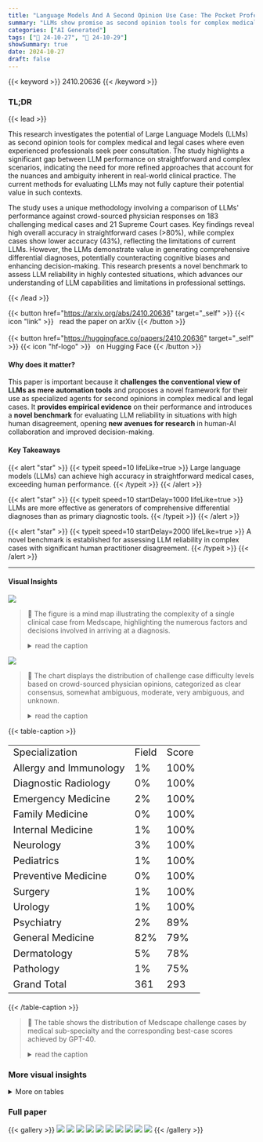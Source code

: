 ```yaml
---
title: "Language Models And A Second Opinion Use Case: The Pocket Professional"
summary: "LLMs show promise as second opinion tools for complex medical cases, exceeding human accuracy in straightforward cases but demonstrating limitations with nuanced diagnoses; a new benchmark is establis..."
categories: ["AI Generated"]
tags: ["🔖 24-10-27", "🤗 24-10-29"]
showSummary: true
date: 2024-10-27
draft: false
---
```


{{< keyword >}} 2410.20636 {{< /keyword >}}

### TL;DR


{{< lead >}}

This research investigates the potential of Large Language Models (LLMs) as second opinion tools for complex medical and legal cases where even experienced professionals seek peer consultation. The study highlights a significant gap between LLM performance on straightforward and complex scenarios, indicating the need for more refined approaches that account for the nuances and ambiguity inherent in real-world clinical practice.  The current methods for evaluating LLMs may not fully capture their potential value in such contexts.

The study uses a unique methodology involving a comparison of LLMs' performance against crowd-sourced physician responses on 183 challenging medical cases and 21 Supreme Court cases.  Key findings reveal high overall accuracy in straightforward cases (>80%), while complex cases show lower accuracy (43%), reflecting the limitations of current LLMs. However, the LLMs demonstrate value in generating comprehensive differential diagnoses, potentially counteracting cognitive biases and enhancing decision-making.  This research presents a novel benchmark to assess LLM reliability in highly contested situations, which advances our understanding of LLM capabilities and limitations in professional settings.

{{< /lead >}}


{{< button href="https://arxiv.org/abs/2410.20636" target="_self" >}}
{{< icon "link" >}} &nbsp; read the paper on arXiv
{{< /button >}}
<br><br>
{{< button href="https://huggingface.co/papers/2410.20636" target="_self" >}}
{{< icon "hf-logo" >}} &nbsp; on Hugging Face
{{< /button >}}

#### Why does it matter?
This paper is important because it **challenges the conventional view of LLMs as mere automation tools** and proposes a novel framework for their use as specialized agents for second opinions in complex medical and legal cases.  It **provides empirical evidence** on their performance and introduces a **novel benchmark** for evaluating LLM reliability in situations with high human disagreement, opening **new avenues for research** in human-AI collaboration and improved decision-making.
#### Key Takeaways

{{< alert "star" >}}
{{< typeit speed=10 lifeLike=true >}} Large language models (LLMs) can achieve high accuracy in straightforward medical cases, exceeding human performance. {{< /typeit >}}
{{< /alert >}}

{{< alert "star" >}}
{{< typeit speed=10 startDelay=1000 lifeLike=true >}} LLMs are more effective as generators of comprehensive differential diagnoses than as primary diagnostic tools. {{< /typeit >}}
{{< /alert >}}

{{< alert "star" >}}
{{< typeit speed=10 startDelay=2000 lifeLike=true >}} A novel benchmark is established for assessing LLM reliability in complex cases with significant human practitioner disagreement. {{< /typeit >}}
{{< /alert >}}

------
#### Visual Insights



![](https://ai-paper-reviewer.com/2410.20636/figures_3_0.png)

> 🔼 The figure is a mind map illustrating the complexity of a single clinical case from Medscape, highlighting the numerous factors and decisions involved in arriving at a diagnosis.
> <details>
> <summary>read the caption</summary>
> Figure 1. A mind map created to analyze the complexity of a single clinical case file in Medscape challenges (prompted to Claude and using MermaidJS mind map feature based on 2.2 pages of clinical observations)
> </details>





![](https://ai-paper-reviewer.com/2410.20636/charts_5_0.png)

> 🔼 The chart displays the distribution of challenge case difficulty levels based on crowd-sourced physician opinions, categorized as clear consensus, somewhat ambiguous, moderate, very ambiguous, and unknown.
> <details>
> <summary>read the caption</summary>
> Figure 4. Challenge Case Difficulty based on Crowd-sourced Physician Opinions
> </details>





{{< table-caption >}}
<table id='0' style='font-size:20px'><tr><td>Specialization</td><td>Field</td><td>Score</td></tr><tr><td>Allergy and Immunology</td><td>1%</td><td>100%</td></tr><tr><td>Diagnostic Radiology</td><td>0%</td><td>100%</td></tr><tr><td>Emergency Medicine</td><td>2%</td><td>100%</td></tr><tr><td>Family Medicine</td><td>0%</td><td>100%</td></tr><tr><td>Internal Medicine</td><td>1%</td><td>100%</td></tr><tr><td>Neurology</td><td>3%</td><td>100%</td></tr><tr><td>Pediatrics</td><td>1%</td><td>100%</td></tr><tr><td>Preventive Medicine</td><td>0%</td><td>100%</td></tr><tr><td>Surgery</td><td>1%</td><td>100%</td></tr><tr><td>Urology</td><td>1%</td><td>100%</td></tr><tr><td>Psychiatry</td><td>2%</td><td>89%</td></tr><tr><td>General Medicine</td><td>82%</td><td>79%</td></tr><tr><td>Dermatology</td><td>5%</td><td>78%</td></tr><tr><td>Pathology</td><td>1%</td><td>75%</td></tr><tr><td>Grand Total</td><td>361</td><td>293</td></tr></table>{{< /table-caption >}}

> 🔼 The table shows the distribution of Medscape challenge cases by medical sub-specialty and the corresponding best-case scores achieved by GPT-40.
> <details>
> <summary>read the caption</summary>
> Figure 2. Questions by Specialty in Medscape Challenges and Corresponding Best-Case Scores for GPT-40.
> </details>



### More visual insights




<details>
<summary>More on tables
</summary>


{{< table-caption >}}
<br><table id='7' style='font-size:20px'><tr><td></td><td>(%)</td></tr><tr><td>Open AI GPT-4-turbo</td><td>81.2%</td></tr><tr><td>Open AI GPT-4o</td><td>81.2%</td></tr><tr><td>Open AI ChatGPT-4o-latest</td><td>80.3%</td></tr><tr><td>Anthropic Claude-3-Opus-20240229</td><td>80.0%</td></tr><tr><td>Anthropic Claude-3.5-Sonnet-20241022</td><td>78.7%</td></tr><tr><td>Open AI GPT-4o-mini</td><td>78.4%</td></tr><tr><td>Anthropic Claude-3.5-Sonnet-20240620</td><td>74.2%</td></tr><tr><td>Anthropic Claude-3-Haiku-20240307</td><td>70.4%</td></tr><tr><td>Google Gemini-1.5-Flash</td><td>64.0%</td></tr><tr><td>Anthropic Claude-2.0</td><td>62.9%</td></tr><tr><td>Open AI GPT-3.5-turbo</td><td>59.5%</td></tr><tr><td>Meta LLaMa-3-latest</td><td>54.9%</td></tr><tr><td>Google Gemma2-latest</td><td>54.3%</td></tr><tr><td>Meta LLaMA-3.1-latest</td><td>51.5%</td></tr><tr><td>Mistral-latest</td><td>45.1%</td></tr><tr><td>LLaVa-latest</td><td>44.9%</td></tr><tr><td>Dolphin-Mistral-latest</td><td>38.0%</td></tr><tr><td>LLaMa-2-Uncensored-latest</td><td>7.8%</td></tr></table>{{< /table-caption >}}
> 🔼 The table presents the performance scores of various large language models on a set of challenging medical cases from Medscape.
> <details>
> <summary>read the caption</summary>
> Figure 3. Medscape Physician Challenge Results (OCT 2024 models). 23 models were tested, 5 were not instructible in answer format requirements.
> </details>

{{< table-caption >}}
<br><table id='6' style='font-size:14px'><tr><td>Model</td><td>Score (%)</td></tr><tr><td>claude-3-5-sonnet-20240620</td><td>100</td></tr><tr><td>claude-3-5-sonnet-20241022</td><td>100</td></tr><tr><td>claude-3-haiku-20240307</td><td>100</td></tr><tr><td>claude-3-opus-20240229</td><td>100</td></tr><tr><td>claude 21</td><td>100</td></tr><tr><td>chatgpt-4o-latest</td><td>100</td></tr><tr><td>dolphin-mistral latest</td><td>100</td></tr><tr><td>gemini-1.5-flash</td><td>100</td></tr><tr><td>gemma2 latest</td><td>100</td></tr><tr><td>gpt-3.5-turbo</td><td>100</td></tr><tr><td>gpt-4</td><td>100</td></tr><tr><td>gpt-4o-mini</td><td>100</td></tr><tr><td>gpt-4o</td><td>100</td></tr><tr><td>phi3 5 latest</td><td>100</td></tr><tr><td>qwen2 5 latest</td><td>100</td></tr><tr><td>zephyr latest</td><td>100</td></tr><tr><td>llama3 latest</td><td>95</td></tr><tr><td>mistral latest</td><td>95</td></tr><tr><td>llama3 1 latest</td><td>38</td></tr><tr><td>llava latest</td><td>38</td></tr><tr><td>llama2-uncensored latest</td><td>14</td></tr><tr><td>llama2_latest</td><td>0</td></tr></table>{{< /table-caption >}}
> 🔼 The table presents the performance scores of various LLMs on a legal second opinion examination using Supreme Court cases, indicating their accuracy in predicting judicial decisions.
> <details>
> <summary>read the caption</summary>
> Figure 7. Supreme Court Legal Disagreement Scores based on Model Vendor and Size
> </details>

</details>


### Full paper

{{< gallery >}}
<img src="https://ai-paper-reviewer.com/2410.20636/1.png" class="grid-w50 md:grid-w33 xl:grid-w25" />
<img src="https://ai-paper-reviewer.com/2410.20636/2.png" class="grid-w50 md:grid-w33 xl:grid-w25" />
<img src="https://ai-paper-reviewer.com/2410.20636/3.png" class="grid-w50 md:grid-w33 xl:grid-w25" />
<img src="https://ai-paper-reviewer.com/2410.20636/4.png" class="grid-w50 md:grid-w33 xl:grid-w25" />
<img src="https://ai-paper-reviewer.com/2410.20636/5.png" class="grid-w50 md:grid-w33 xl:grid-w25" />
<img src="https://ai-paper-reviewer.com/2410.20636/6.png" class="grid-w50 md:grid-w33 xl:grid-w25" />
<img src="https://ai-paper-reviewer.com/2410.20636/7.png" class="grid-w50 md:grid-w33 xl:grid-w25" />
<img src="https://ai-paper-reviewer.com/2410.20636/8.png" class="grid-w50 md:grid-w33 xl:grid-w25" />
<img src="https://ai-paper-reviewer.com/2410.20636/9.png" class="grid-w50 md:grid-w33 xl:grid-w25" />
<img src="https://ai-paper-reviewer.com/2410.20636/10.png" class="grid-w50 md:grid-w33 xl:grid-w25" />
{{< /gallery >}}